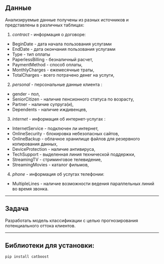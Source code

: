 ## Данные

Анализируемые данные получены из разных источников и представлены в различных таблицах:  

1. *contract* - информация о договоре:  
- BeginDate - дата начала пользования услугами  
- EndDate - дата окончания пользования услугами 
- Type  - тип оплаты 
- PaperlessBilling -  безналичный расчет,  
- PaymentMethod - способ оплаты,  
- MonthlyCharges - ежемесячные траты,  
- TotalCharges - всего потрачено денег на услуги,  
2. *personal* - персональные данные клиента :  
- gender - пол,   
- SeniorCitizen - наличие пенсионного статуса по возрасту,  
- Partner - наличие супруга(и),  
- Dependents - наличие иждивенцев,  
3. *internet* - информация об интернет-услугах :  
- InternetService - подключен ли интернет,  
- OnlineSecurity - блокировка небезопасных сайтов,  
- OnlineBackup - облачное хранилище файлов для резервного копирования данных,  
- DeviceProtection - наличие антивируса,  
- TechSupport - выделенная линия технической поддержки,  
- StreamingTV - стриминговое телевидение,  
- StreamingMovies - каталог фильмов,  
4. *phone* - информация об услугах телефонии:  
- MultipleLines - наличие возможности ведения параллельных линий во время звонка.

---
## Задача

Разработать модель классификации с целью прогнозирования потенциального оттока клиентов.  

---
## Библиотеки для установки:


`pip install catboost`
